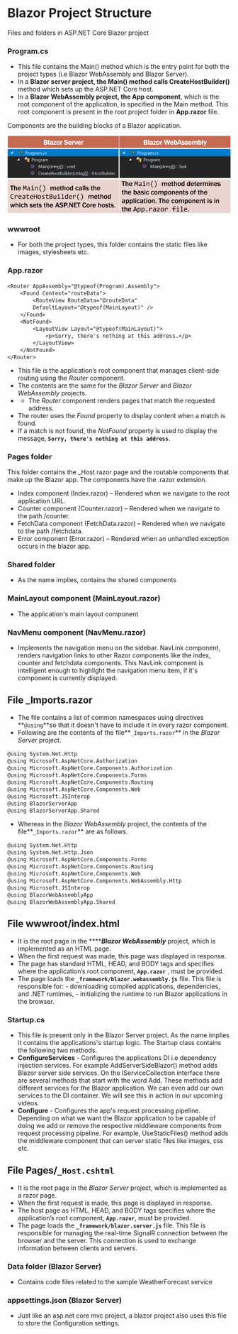 # Blazor Project Structure

Files and folders in ASP.NET Core Blazor project

### Program.cs 

* This file contains the Main\(\) method which is the entry point for both the project types \(i.e Blazor WebAssembly and Blazor Server\). 
* In a **Blazor server project, the Main\(\) method calls CreateHostBuilder\(\)** method which sets up the ASP.NET Core host. 
* In a **Blazor WebAssembly project, the App component**, which is the root component of the application, is specified in the Main method. This root component is present in the root project folder in **App.razor** file.

Components are the building blocks of a Blazor application. 

![](../.gitbook/assets/image%20%282%29.png)

### wwwroot

* For both the project types, this folder contains the static files like images, stylesheets etc. 

### App.razor

```text
<Router AppAssembly="@typeof(Program).Assembly">
    <Found Context="routeData">
        <RouteView RouteData="@routeData"
        DefaultLayout="@typeof(MainLayout)" />
    </Found>
    <NotFound>
        <LayoutView Layout="@typeof(MainLayout)">
            <p>Sorry, there's nothing at this address.</p>
        </LayoutView>
    </NotFound>
</Router>
```

* This file is the application’s root component that manages client-side routing using the _Router_ component.
* The contents are the same for the _Blazor Server_ and _Blazor WebAssembly_ projects.
*  * The _Router_ component renders pages that match the requested address.
  * The router uses the _Found_ property to display content when a match is found.
  * If a match is not found, the _NotFound_ property is used to display the message, **`Sorry, there's nothing at this address`**.

### Pages folder

This folder contains the \_Host razor page and the routable components that make up the Blazor app. The components have the .razor extension.

* Index component \(Index.razor\) – Rendered when we navigate to the root application URL.
* Counter component \(Counter.razor\) – Rendered when we navigate to the path /counter.
* FetchData component \(FetchData.razor\) – Rendered when we navigate to the path /fetchdata.
* Error component \(Error.razor\) – Rendered when an unhandled exception occurs in the blazor app.

### Shared folder

* As the name implies, contains the shared components

### MainLayout component \(MainLayout.razor\)

* The application's main layout component

### NavMenu component \(NavMenu.razor\)

* Implements the navigation menu on the sidebar. NavLink component, renders navigation links to other Razor components like the index, counter and fetchdata components. This NavLink component is intelligent enough to highlight the navigation menu item, if it's component is currently displayed.

## File \_Imports.razor <a id="64a9"></a>

* The file contains a list of common namespaces using directives **`@using`**so that it doesn't have to include it in every razor component.
* Following are the contents of the file**`_Imports.razor`** in the _Blazor Server_ project.

```text
@using System.Net.Http
@using Microsoft.AspNetCore.Authorization
@using Microsoft.AspNetCore.Components.Authorization
@using Microsoft.AspNetCore.Components.Forms
@using Microsoft.AspNetCore.Components.Routing
@using Microsoft.AspNetCore.Components.Web
@using Microsoft.JSInterop
@using BlazorServerApp
@using BlazorServerApp.Shared
```

* Whereas in the _Blazor WebAssembly_ project, the contents of the file**`_Imports.razor`** are as follows.

```text
@using System.Net.Http
@using System.Net.Http.Json
@using Microsoft.AspNetCore.Components.Forms
@using Microsoft.AspNetCore.Components.Routing
@using Microsoft.AspNetCore.Components.Web
@using Microsoft.AspNetCore.Components.WebAssembly.Http
@using Microsoft.JSInterop
@using BlazorWebAssemblyApp
@using BlazorWebAssemblyApp.Shared
```

### 

## File wwwroot/index.html <a id="7b4b"></a>

* It is the root page in the ****_**Blazor WebAssembly**_ project, which is implemented as an HTML page.
* When the first request was made, this page was displayed in response.
* The page has standard HTML, HEAD, and BODY tags and specifies where the application’s root component, **`App.razor`** , must be provided.
* The page loads the **`_framework/blazor.webassembly.js`** file. This file is responsible for: - downloading compiled applications, dependencies, and .NET runtimes, - initializing the runtime to run Blazor applications in the browser.

### Startup.cs

* This file is present only in the Blazor Server project. As the name implies it contains the applications's startup logic. The Startup class contains the following two methods.
* **ConfigureServices** - Configures the applications DI i.e dependency injection services. For example AddServerSideBlazor\(\) method adds Blazor server side services. On the IServiceCollection interface there are several methods that start with the word Add. These methods add different services for the Blazor application. We can even add our own services to the DI container. We will see this in action in our upcoming videos.
* **Configure** - Configures the app's request processing pipeline. Depending on what we want the Blazor application to be capable of doing we add or remove the respective middleware components from request processing pipeline. For example, UseStaticFiles\(\) method adds the middleware component that can server static files like images, css etc.

## File Pages/`_Host.cshtml` <a id="55a1"></a>

* It is the root page in the _Blazor Server_ project, which is implemented as a razor page.
* When the first request is made, this page is displayed in response.
* The host page as HTML, HEAD, and BODY tags specifies where the application’s root component, **`App.razor`**, must be provided.
* The page loads the **`_framework/blazor.server.js`** file. This file is responsible for managing the real-time SignalR connection between the browser and the server. This connection is used to exchange information between clients and servers.

### Data folder \(Blazor Server\)

* Contains code files related to the sample WeatherForecast service

### appsettings.json \(Blazor Server\)

* Just like an asp.net core mvc project, a blazor project also uses this file to store the Configuration settings.

### 

